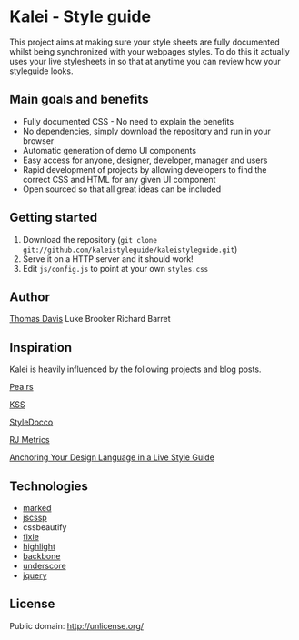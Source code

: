 
# Kalei - Style guide

This project aims at making sure your style sheets are fully documented whilst being synchronized with your webpages styles. To do this it actually uses your live stylesheets in so that at anytime you can review how your styleguide looks.

 

## Main goals and benefits

* Fully documented CSS - No need to explain the benefits
* No dependencies, simply download the repository and run in your browser
* Automatic generation of demo UI components
* Easy access for anyone, designer, developer, manager and users
* Rapid development of projects by allowing developers to find the correct CSS and HTML for any given UI component
* Open sourced so that all great ideas can be included





## Getting started

1. Download the repository (`git clone git://github.com/kaleistyleguide/kaleistyleguide.git`)
2. Serve it on a HTTP server and it should work!
3. Edit `js/config.js` to point at your own `styles.css` 


## Author

[Thomas Davis](http://thomasdavis.github.com)
Luke Brooker
Richard Barret



## Inspiration

Kalei is heavily influenced by the following projects and blog posts.

[Pea.rs](http://pea.rs/)

[KSS](http://warpspire.com/posts/kss/)

[StyleDocco](http://jacobrask.github.com/styledocco/)

[RJ Metrics](http://info.rjmetrics.com/blog/bid/52753/Our-Living-Style-Guide-Writing-maintainable-HTML-CSS)

[Anchoring Your Design Language in a Live Style Guide](http://uxmag.com/articles/anchoring-your-design-language-in-a-live-style-guide)


## Technologies 

* [marked](https://github.com/chjj/marked)
* [jscssp](http://www.glazman.org/JSCSSP/)
* cssbeautify
* [fixie](http://fixiejs.com/)
* [highlight](http://softwaremaniacs.org/soft/highlight/en/)
* [backbone](http://backbonejs.org/)
* [underscore](http://underscorejs.org/)
* [jquery](http://jquery.com)

## License 

Public domain: http://unlicense.org/


<img alt="Clicky" width="1" height="1" src="//in.getclicky.com/66606907ns.gif" />
